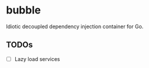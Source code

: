 # bubble
Idiotic decoupled dependency injection container for Go.

## TODOs
- [ ] Lazy load services